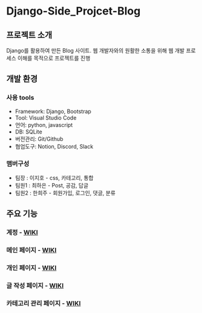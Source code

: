 # Django-Side_Projcet-Blog

## 프로젝트 소개
Django를 활용하여 만든 Blog 사이트. 웹 개발자와의 원활한 소통을 위해 웹 개발 프로세스 이해를 목적으로 프로젝트를 진행

## 개발 환경

### 사용 tools
- Framework: Django, Bootstrap
- Tool: Visual Studio Code
- 언어: python, javascript
- DB: SQLite
- 버전관리: Git/Github
- 협업도구: Notion, Discord, Slack

### 맴버구성
- 팀장 : 이지호 - css, 카테고리, 통합
- 팀원1 : 최하은 - Post, 공감, 답글
- 팀원2 : 한희주 - 회원가입, 로그인, 댓글, 분류

## 주요 기능

### 계정 - [WIKI](https://github.com/Three-In-One-31/Blog/wiki/%EA%B3%84%EC%A0%95)

### 메인 페이지 - [WIKI](https://github.com/Three-In-One-31/Blog/wiki/%EB%A9%94%EC%9D%B8-%ED%8E%98%EC%9D%B4%EC%A7%80)

### 개인 페이지 - [WIKI](https://github.com/Three-In-One-31/Blog/wiki/%EA%B0%9C%EC%9D%B8-%ED%8E%98%EC%9D%B4%EC%A7%80)

### 글 작성 페이지 - [WIKI](https://github.com/Three-In-One-31/Blog/wiki/%EA%B8%80-%EC%9E%91%EC%84%B1-%ED%8E%98%EC%9D%B4%EC%A7%80)

### 카테고리 관리 페이지 - [WIKI](https://github.com/Three-In-One-31/Blog/wiki/%EC%B9%B4%ED%85%8C%EA%B3%A0%EB%A6%AC-%EA%B4%80%EB%A6%AC-%ED%8E%98%EC%9D%B4%EC%A7%80)
